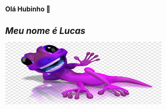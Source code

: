 ## Olá Hubinho 👋
# ___Meu nome é Lucas___ 
<img src="image.png" width="500" height="200">
<!--
**LKT067/LKT067** is a ✨ _special_ ✨ repository because its `README.md` (this file) appears on your GitHub profile.

Here are some ideas to get you started:

- ### Atualmente cursando Tecnologia da Informação na UFMS ♥️ 

- 
- 
- 
- 
- 
- 
- 
